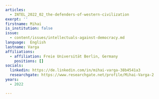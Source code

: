 ```yaml
---
articles:
  - INTEL_2022_02_the-defenders-of-western-civilization
exerpt: ''
firstname: Mihai
is_institution: false
issue:
  - content/issues/intellectuals-against-democracy.md
language:  English
lastname: Varga
affiliations:
  - affiliation: Freie Universität Berlin, Germany
    positions: []
socials:
  linkedin: https://de.linkedin.com/in/mihai-varga-38b4541a3
  researchgate: https://www.researchgate.net/profile/Mihai-Varga-2
years:
  - 2022

---
```


